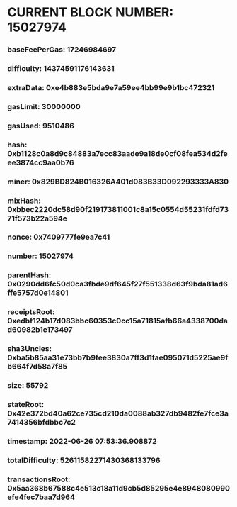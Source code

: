 # CURRENT BLOCK NUMBER: 15027974

### baseFeePerGas: 17246984697
### difficulty: 14374591176143631
### extraData: 0xe4b883e5bda9e7a59ee4bb99e9b1bc472321
### gasLimit: 30000000
### gasUsed: 9510486
### hash: 0xb1128c0a8d9c84883a7ecc83aade9a18de0cf08fea534d2feee3874cc9aa0b76
### miner: 0x829BD824B016326A401d083B33D092293333A830
### mixHash: 0xbbec2220dc58d90f219173811001c8a15c0554d55231fdfd7371f573b22a594e
### nonce: 0x7409777fe9ea7c41
### number: 15027974
### parentHash: 0x0290dd6fc50d0ca3fbde9df645f27f551338d63f9bda81ad6ffe5757d0e14801
### receiptsRoot: 0xedbf124b17d083bbc60353c0cc15a71815afb66a4338700dad60982b1e173497
### sha3Uncles: 0xba5b85aa31e73bb7b9fee3830a7ff3d1fae095071d5225ae9fb664f7d58a7f85
### size: 55792
### stateRoot: 0x42e372bd40a62ce735cd210da0088ab327db9482fe7fce3a7414356bfdbbc7c2
### timestamp: 2022-06-26 07:53:36.908872
### totalDifficulty: 52611582271430368133796
### transactionsRoot: 0x5aa368b67588c4e513c18a11d9cb5d85295e4e8948080990efe4fec7baa7d964
